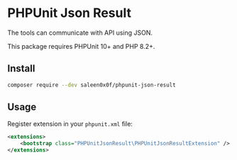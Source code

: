 # PHPUnit Json Result 

The tools can communicate with API using JSON.

This package requires PHPUnit 10+ and PHP 8.2+.

## Install

```bash
composer require --dev saleen0x0f/phpunit-json-result
```

## Usage

Register extension in your `phpunit.xml` file:

```xml
<extensions>
    <bootstrap class="PHPUnitJsonResult\PHPUnitJsonResultExtension" />
</extensions>
```
